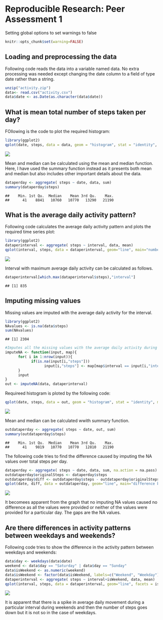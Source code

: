 # Reproducible Research: Peer Assessment 1

Setting global options to set warnings to false

```r
knitr::opts_chunk$set(warning=FALSE)
```

## Loading and preprocessing the data
Following code reads the data into a variable named data. No extra processing was needed except changing the date column to a field of type date rather than a string.

```r
unzip("activity.zip")
data<- read.csv("activity.csv")
data$date <- as.Date(as.character(data$date))
```


## What is mean total number of steps taken per day?
FOllowing is the code to plot the required histogram:

```r
library(ggplot2)
qplot(date, steps, data = data, geom = "histogram", stat = "identity", main= "total number of steps taken each day")
```

![](PA1_template_files/figure-html/unnamed-chunk-1-1.png) 

Mean and median can be calculated using the mean and median function. Here, I have used the summary function instead as it presents both mean and median but also includes other important details about the data.

```r
dataperday <- aggregate( steps ~ date, data, sum)
summary(dataperday$steps)
```

```
##    Min. 1st Qu.  Median    Mean 3rd Qu.    Max. 
##      41    8841   10760   10770   13290   21190
```



## What is the average daily activity pattern?
Following code calculates the average daily activity pattern and plots the required time series plot:

```r
library(ggplot2)
dataperinterval <- aggregate( steps ~ interval, data, mean)
qplot(interval, steps, data = dataperinterval, geom="line", main="number of steps taken, averaged across all days")
```

![](PA1_template_files/figure-html/unnamed-chunk-3-1.png) 

Interval with maximum average daily activity can be calculated as follows.

```r
dataperinterval[which.max(dataperinterval$steps),"interval"]
```

```
## [1] 835
```
## Imputing missing values

Missing values are imputed with the average daily activity for the interval.

```r
library(ggplot2)
NAvalues <- is.na(data$steps)
sum(NAvalues)
```

```
## [1] 2304
```

```r
#Imputes all the missing values with the average daily activity during that interval over the days.
imputeNA <- function(input, map){
      for( i in 1:nrow(input)){
            if(is.na(input[i,"steps"]))
                  input[i,"steps"] <- map[map$interval == input[i,"interval"], "steps"]
      }
      input
}
out <- imputeNA(data, dataperinterval)
```

Requireed histogram is ploted by the following code:

```r
qplot(date, steps, data = out, geom = "histogram", stat = "identity", main="total number of steps taken each day(after imputing NAs)")
```

![](PA1_template_files/figure-html/unnamed-chunk-6-1.png) 

Mean and median can be calculated wwith summary function.

```r
outdataperday <- aggregate( steps ~ date, out, sum)
summary(outdataperday$steps)
```

```
##    Min. 1st Qu.  Median    Mean 3rd Qu.    Max. 
##      41    9819   10770   10770   12810   21190
```

The following code tries to find the difference caused by imputing the NA values over total steps per day.

```r
dataperday <- aggregate( steps ~ date, data, sum, na.action = na.pass)
outdataperday$originalSteps <- dataperday$steps
outdataperday$diff <- outdataperday$steps - outdataperday$originalSteps
qplot(date, diff, data = outdataperday, geom="line", main="difference between total steps per day(before and after imputing NAs)")
```

![](PA1_template_files/figure-html/unnamed-chunk-8-1.png) 

It becomees apparent from the graph that no imputing NA values caused no difference as all the values were provided or neither of the values were provided for a particular day. The gaps are the NA values.

## Are there differences in activity patterns between weekdays and weekends?
Following code tries to show the difference in the activity pattern between weekdays and weekends:

```r
data$day <- weekdays(data$date)
weekend <- data$day == "Saturday" | data$day == "Sunday"
data$isWeekend <- as.numeric(weekend)
data$isWeekend <- factor(data$isWeekend, labels=c("Weekend", "Weekday"))
dataperinterval <- aggregate( steps ~ interval+isWeekend, data, mean)
qplot(interval, steps, data = dataperinterval, geom="line", facets = isWeekend ~ ., main="average number of steps taken during each interval")
```

![](PA1_template_files/figure-html/unnamed-chunk-9-1.png) 

It is apparent that there is a spike in average daily movement during a particular interval during weekends and then the number of steps goes down but it is not so in the case of weekdays.
